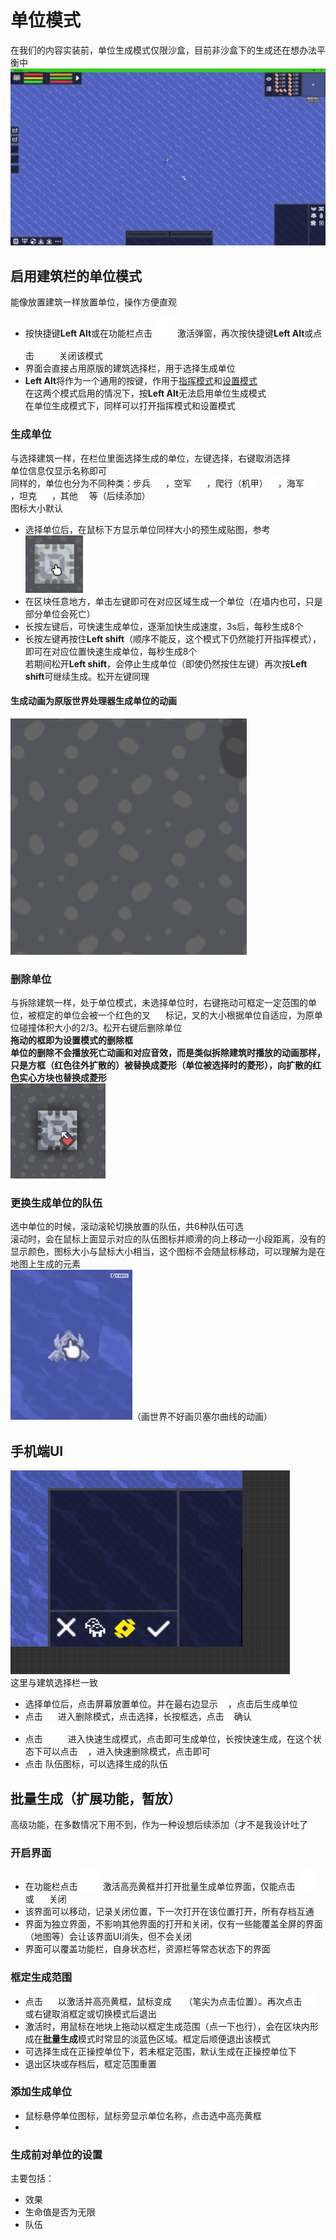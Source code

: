 # 单位模式 
在我们的内容实装前，单位生成模式仅限沙盒，目前非沙盒下的生成还在想办法平衡中
![alt text](图/单位模式.png)
## 启用建筑栏的单位模式
能像放置建筑一样放置单位，操作方便直观  
- 按快捷键**Left Alt**或在功能栏点击 ![alt text](图/spawn-unit.png) 激活弹窗，再次按快捷键**Left Alt**或点击 ![alt text](图/spawn-unit.png) 关闭该模式
- 界面会直接占用原版的建筑选择栏，用于选择生成单位
- **Left Alt**将作为一个通用的按键，作用于[指挥模式](../../显示优化/重构原版UI/指挥栏.md)和[设置模式](../../../../#已完成项目优化&添加/设置模式扩展-单位.md)  
在这两个模式启用的情况下，按**Left Alt**无法启用单位生成模式  
在单位生成模式下，同样可以打开指挥模式和设置模式
### 生成单位
与选择建筑一样，在栏位里面选择生成的单位，左键选择，右键取消选择  
单位信息仅显示名称即可  
同样的，单位也分为不同种类：步兵 ![alt text](图/infantry.png) ，空军 ![alt text](图/luftwaffe.png) ，爬行（机甲）![alt text](图/mecha.png)，海军 ![alt text](图/navy.png) ，坦克 ![alt text](图/tank.png) ，其他 ![alt text](图/effect.png) 等（后续添加）  
图标大小默认
- 选择单位后，在鼠标下方显示单位同样大小的预生成贴图，参考  
  ![alt text](图/预建造.gif)
- 在区块任意地方，单击左键即可在对应区域生成一个单位（在墙内也可，只是部分单位会死亡）
- 长按左键后，可快速生成单位，逐渐加快生成速度，3s后，每秒生成8个
- 长按左键再按住**Left shift**（顺序不能反，这个模式下仍然能打开指挥模式），即可在对应位置快速生成单位，每秒生成8个  
若期间松开**Left shift**，会停止生成单位（即使仍然按住左键）再次按**Left shift**可继续生成。松开左键同理  
#### 生成动画为原版世界处理器生成单位的动画  

![alt text](图/生成动画.gif)
### 删除单位
与拆除建筑一样，处于单位模式，未选择单位时，右键拖动可框定一定范围的单位，被框定的单位会被一个红色的叉 ![alt text](图/cancel.png) 标记，叉的大小根据单位自适应，为原单位碰撞体积大小的2/3。松开右键后删除单位  
**拖动的框即为设置模式的删除框**  
**单位的删除不会播放死亡动画和对应音效，而是类似拆除建筑时播放的动画那样，只是方框（红色往外扩散的）被替换成菱形（单位被选择时的菱形），向扩散的红色实心方块也替换成菱形**  
![alt text](图/参考动画.gif)  
### 更换生成单位的队伍
选中单位的时候，滚动滚轮切换放置的队伍，共6种队伍可选   
滚动时，会在鼠标上面显示对应的队伍图标并顺滑的向上移动一小段距离，没有的显示颜色，图标大小与鼠标大小相当，这个图标不会随鼠标移动，可以理解为是在地图上生成的元素  
![alt text](图/单位生成-换队伍.gif)（画世界不好画贝塞尔曲线的动画）
## 手机端UI
![alt text](../图/单位生成-手机.png)  
这里与建筑选择栏一致  
- 选择单位后，点击屏幕放置单位。并在最右边显示![alt text](图/check.png)，点击后生成单位  
- 点击 ![alt text](图/cancel.png) 进入删除模式，点击选择，长按框选，点击![alt text](图/check.png)确认  
- 点击 ![alt text](图/manyunit.png) 进入快速生成模式，点击即可生成单位，长按快速生成，在这个状态下可以点击![alt text](图/cancel.png)，进入快速删除模式，点击即可
- 点击 队伍图标，可以选择生成的队伍   
## 批量生成（扩展功能，暂放）
高级功能，在多数情况下用不到，作为一种设想后续添加（才不是我设计吐了
### 开启界面
- 在功能栏点击 ![alt text](图/spawn-uint-multiple.png) 激活高亮黄框并打开批量生成单位界面，仅能点击 ![alt text](图/spawn-uint-multiple.png) 或 ![alt text](图/cancel.png)  关闭  
- 该界面可以移动，记录关闭位置，下一次打开在该位置打开，所有存档互通
- 界面为独立界面，不影响其他界面的打开和关闭，仅有一些能覆盖全屏的界面（地图等）会让该界面UI消失，但不会关闭
- 界面可以覆盖功能栏，自身状态栏，资源栏等常态状态下的界面
### 框定生成范围
- 点击 ![alt text](图/pencil.png) 以激活并高亮黄框，鼠标变成 ![alt text](图/pencil.png)（笔尖为点击位置）。再次点击 ![alt text](图/pencil.png) 或右键取消框定或切换模式后退出  
- 激活时，用鼠标在地块上拖动以框定生成范围（点一下也行），会在区块内形成在**批量生成**模式时常显的淡蓝色区域。框定后顺便退出该模式
- 可选择生成在正操控单位下，若未框定范围，默认生成在正操控单位下
- 退出区块或存档后，框定范围重置
### 添加生成单位
- 鼠标悬停单位图标，鼠标旁显示单位名称，点击选中高亮黄框
- 
### 生成前对单位的设置
主要包括：
- 效果
- 生命值是否为无限
- 队伍